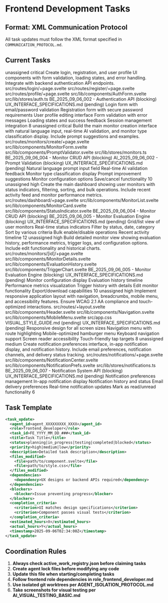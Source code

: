 # Frontend Development Tasks

## Format: XML Communication Protocol
All task updates must follow the XML format specified in `COMMUNICATION_PROTOCOL.md`.

## Current Tasks

<task id="FE_2025_09_06_001" status="ready">
  <title>Authentication UI Components</title>
  <assigned_to>unassigned</assigned_to>
  <priority>critical</priority>
  <description>Create login, registration, and user profile UI components with form validation, loading states, and error handling. Integrate with backend authentication API endpoints.</description>
  <files_to_modify>
    <file>src/routes/login/+page.svelte</file>
    <file>src/routes/register/+page.svelte</file>
    <file>src/routes/profile/+page.svelte</file>
    <file>src/lib/components/AuthForm.svelte</file>
    <file>src/lib/stores/auth.ts</file>
  </files_to_modify>
  <dependencies>
    <dependency>BE_2025_09_06_002 - Authentication API (blocking)</dependency>
    <dependency>UX_INTERFACE_SPECIFICATIONS.md (pending)</dependency>
  </dependencies>
  <completion_criteria>
    <criterion>Login form with email/password validation</criterion>
    <criterion>Registration form with secure password requirements</criterion>
    <criterion>User profile editing interface</criterion>
    <criterion>Form validation with error messages</criterion>
    <criterion>Loading states and success feedback</criterion>
    <criterion>Session management integration</criterion>
  </completion_criteria>
  <estimated_hours>8</estimated_hours>
</task>

<task id="FE_2025_09_06_002" status="ready">
  <title>Monitor Creation Interface</title>
  <assigned_to>unassigned</assigned_to>
  <priority>critical</priority>
  <description>Build the main monitor creation interface with natural language input, real-time AI validation, and monitor type classification display. Include prompt suggestions and examples.</description>
  <files_to_modify>
    <file>src/routes/monitors/create/+page.svelte</file>
    <file>src/lib/components/MonitorForm.svelte</file>
    <file>src/lib/components/PromptValidator.svelte</file>
    <file>src/lib/stores/monitors.ts</file>
  </files_to_modify>
  <dependencies>
    <dependency>BE_2025_09_06_004 - Monitor CRUD API (blocking)</dependency>
    <dependency>AI_2025_09_06_002 - Prompt Validation (blocking)</dependency>
    <dependency>UX_INTERFACE_SPECIFICATIONS.md (pending)</dependency>
  </dependencies>
  <completion_criteria>
    <criterion>Natural language prompt input field</criterion>
    <criterion>Real-time AI validation feedback</criterion>
    <criterion>Monitor type classification display</criterion>
    <criterion>Prompt improvement suggestions</criterion>
    <criterion>Monitor configuration options</criterion>
    <criterion>Save/cancel functionality</criterion>
  </completion_criteria>
  <estimated_hours>10</estimated_hours>
</task>

<task id="FE_2025_09_06_003" status="ready">
  <title>Monitor Dashboard Interface</title>
  <assigned_to>unassigned</assigned_to>
  <priority>high</priority>
  <description>Create the main dashboard showing user monitors with status indicators, filtering, sorting, and bulk operations. Include recent activity feed and monitor performance metrics.</description>
  <files_to_modify>
    <file>src/routes/dashboard/+page.svelte</file>
    <file>src/lib/components/MonitorList.svelte</file>
    <file>src/lib/components/MonitorCard.svelte</file>
    <file>src/lib/components/StatusIndicator.svelte</file>
  </files_to_modify>
  <dependencies>
    <dependency>BE_2025_09_06_004 - Monitor CRUD API (blocking)</dependency>
    <dependency>BE_2025_09_06_005 - Monitor Evaluation Engine (blocking)</dependency>
    <dependency>UX_INTERFACE_SPECIFICATIONS.md (pending)</dependency>
  </dependencies>
  <completion_criteria>
    <criterion>Grid/list view of user monitors</criterion>
    <criterion>Real-time status indicators</criterion>
    <criterion>Filter by status, date, category</criterion>
    <criterion>Sort by various criteria</criterion>
    <criterion>Bulk enable/disable operations</criterion>
    <criterion>Recent activity timeline</criterion>
  </completion_criteria>
  <estimated_hours>12</estimated_hours>
</task>

<task id="FE_2025_09_06_004" status="ready">
  <title>Monitor Details & History View</title>
  <assigned_to>unassigned</assigned_to>
  <priority>high</priority>
  <description>Build detailed monitor view showing evaluation history, performance metrics, trigger logs, and configuration options. Include edit functionality and historical charts.</description>
  <files_to_modify>
    <file>src/routes/monitors/[id]/+page.svelte</file>
    <file>src/lib/components/MonitorDetails.svelte</file>
    <file>src/lib/components/EvaluationHistory.svelte</file>
    <file>src/lib/components/TriggerChart.svelte</file>
  </files_to_modify>
  <dependencies>
    <dependency>BE_2025_09_06_005 - Monitor Evaluation Engine (blocking)</dependency>
    <dependency>UX_INTERFACE_SPECIFICATIONS.md (pending)</dependency>
  </dependencies>
  <completion_criteria>
    <criterion>Monitor configuration display</criterion>
    <criterion>Evaluation history timeline</criterion>
    <criterion>Performance metrics visualization</criterion>
    <criterion>Trigger history with details</criterion>
    <criterion>Edit monitor functionality</criterion>
    <criterion>Export/download capabilities</criterion>
  </completion_criteria>
  <estimated_hours>10</estimated_hours>
</task>

<task id="FE_2025_09_06_005" status="ready">
  <title>Responsive Layout & Navigation</title>
  <assigned_to>unassigned</assigned_to>
  <priority>high</priority>
  <description>Implement responsive application layout with navigation, breadcrumbs, mobile menu, and accessibility features. Ensure WCAG 2.1 AA compliance and touch-optimized interactions.</description>
  <files_to_modify>
    <file>src/routes/+layout.svelte</file>
    <file>src/lib/components/Header.svelte</file>
    <file>src/lib/components/Navigation.svelte</file>
    <file>src/lib/components/MobileMenu.svelte</file>
    <file>src/app.css</file>
  </files_to_modify>
  <dependencies>
    <dependency>VISUAL_STYLE_GUIDE.md (pending)</dependency>
    <dependency>UX_INTERFACE_SPECIFICATIONS.md (pending)</dependency>
  </dependencies>
  <completion_criteria>
    <criterion>Responsive design for all screen sizes</criterion>
    <criterion>Navigation menu with route highlighting</criterion>
    <criterion>Mobile-optimized hamburger menu</criterion>
    <criterion>Keyboard navigation support</criterion>
    <criterion>Screen reader accessibility</criterion>
    <criterion>Touch-friendly tap targets</criterion>
  </completion_criteria>
  <estimated_hours>8</estimated_hours>
</task>

<task id="FE_2025_09_06_006" status="ready">
  <title>Notification Management Interface</title>
  <assigned_to>unassigned</assigned_to>
  <priority>medium</priority>
  <description>Create notification preferences interface, in-app notification display, and notification history. Include email preferences, notification channels, and delivery status tracking.</description>
  <files_to_modify>
    <file>src/routes/notifications/+page.svelte</file>
    <file>src/lib/components/NotificationCenter.svelte</file>
    <file>src/lib/components/NotificationPrefs.svelte</file>
    <file>src/lib/stores/notifications.ts</file>
  </files_to_modify>
  <dependencies>
    <dependency>BE_2025_09_06_007 - Notification System API (blocking)</dependency>
    <dependency>UX_INTERFACE_SPECIFICATIONS.md (pending)</dependency>
  </dependencies>
  <completion_criteria>
    <criterion>Notification preferences management</criterion>
    <criterion>In-app notification display</criterion>
    <criterion>Notification history and status</criterion>
    <criterion>Email delivery preferences</criterion>
    <criterion>Real-time notification updates</criterion>
    <criterion>Mark as read/unread functionality</criterion>
  </completion_criteria>
  <estimated_hours>6</estimated_hours>
</task>

## Task Template
```xml
<task_update>
  <agent_id>agent_XXXXXXXXX_XXXX</agent_id>
  <role>frontend_developer</role>
  <task_id>FE_YYYY_MM_DD_###</task_id>
  <title>Task Title</title>
  <status>planning|in_progress|testing|completed|blocked</status>
  <priority>high|medium|low</priority>
  <description>Detailed task description</description>
  <files_modified>
    <file>path/to/component.svelte</file>
    <file>path/to/style.css</file>
  </files_modified>
  <dependencies>
    <dependency>UX designs or backend APIs required</dependency>
  </dependencies>
  <blockers>
    <blocker>Issue preventing progress</blocker>
  </blockers>
  <completion_criteria>
    <criterion>UI matches design specifications</criterion>
    <criterion>Component passes visual tests</criterion>
  </completion_criteria>
  <estimated_hours>X</estimated_hours>
  <actual_hours>Y</actual_hours>
  <timestamp>2025-09-06T02:34:00Z</timestamp>
</task_update>
```

## Coordination Rules

1. **Always check active_work_registry.json before claiming tasks**
2. **Create agent lock files before modifying any code**
3. **Update this file when starting/completing tasks**
4. **Follow frontend role dependencies in role_frontend_developer.md**
5. **Use isolated git worktrees per AGENT_ISOLATION_PROTOCOL.md**
6. **Take screenshots for visual testing per AI_VISUAL_TESTING_BASIC.md**